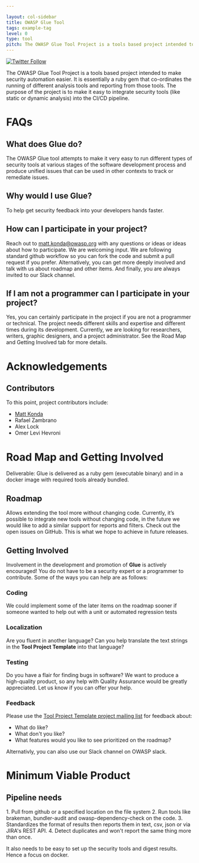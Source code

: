 ```yaml
---

layout: col-sidebar
title: OWASP Glue Tool
tags: example-tag
level: 0
type: tool
pitch: The OWASP Glue Tool Project is a tools based project intended to make security automation easier. It is essentially a ruby gem that co-ordinates the running of different analysis tools and reporting from those tools.
---
```


[![Twitter Follow](https://img.shields.io/twitter/follow/glue?style=social)](https://twitter.com/owaspglue)

The OWASP Glue Tool Project is a tools based project intended to make security automation easier. It is essentially a ruby gem that co-ordinates the running of different analysis tools and reporting from those tools.
The purpose of the project is to make it easy to integrate security tools (like static or dynamic analysis) into the CI/CD pipeline.

# FAQs

## What does Glue do?

The OWASP Glue tool attempts to make it very easy to run different types
of security tools at various stages of the software development process
and produce unified issues that can be used in other contexts to track
or remediate issues.

## Why would I use Glue?

To help get security feedback into your developers hands faster.

## How can I participate in your project?

Reach out to matt.konda@owasp.org with any questions or ideas or ideas
about how to participate. We are welcoming input. We are following
standard github workflow so you can fork the code and submit a pull
request if you prefer. Alternatively, you can get more deeply involved
and talk with us about roadmap and other items. And finally, you are
always invited to our Slack channel.

## If I am not a programmer can I participate in your project?

Yes, you can certainly participate in the project if you are not a
programmer or technical. The project needs different skills and
expertise and different times during its development. Currently, we are
looking for researchers, writers, graphic designers, and a project
administrator. See the Road Map and Getting Involved tab for more
details.

# Acknowledgements

## Contributors

To this point, project contributors include:

  - [Matt Konda](https://www.owasp.org/index.php/User:Matt_Konda)
  - Rafael Zambrano
  - Alex Lock
  - Omer Levi Hevroni

# Road Map and Getting Involved

Deliverable: Glue is delivered as a ruby gem (executable binary) and in
a docker image with required tools already bundled.

## Roadmap

Allows extending the tool more without changing code. Currently, it’s
possible to integrate new tools without changing code, in the future we
would like to add a similar support for reports and filters. Check out
the open issues on GitHub. This is what we hope to achieve in future
releases.

## Getting Involved

Involvement in the development and promotion of <strong>Glue</strong> is
actively encouraged\! You do not have to be a security expert or a
programmer to contribute. Some of the ways you can help are as follows:

### Coding

We could implement some of the later items on the roadmap sooner if
someone wanted to help out with a unit or automated regression tests

### Localization

Are you fluent in another language? Can you help translate the text
strings in the <strong>Tool Project Template</strong> into that
language?

### Testing

Do you have a flair for finding bugs in software? We want to produce a
high-quality product, so any help with Quality Assurance would be
greatly appreciated. Let us know if you can offer your help.

### Feedback

Please use the [Tool Project Template project mailing
list](https://lists.owasp.org/mailman/listinfo/OWASP_Tool_Project_Template)
for feedback about:

  - What do like?
  - What don't you like?
  - What features would you like to see prioritized on the roadmap?

Alternativly, you can also use our Slack channel on OWASP slack.

# Minimum Viable Product

## Pipeline needs

1\. Pull from github or a specified location on the file system 2. Run
tools like brakeman, bundler-audit and owasp-dependency-check on the
code. 3. Standardizes the format of results then reports them in text,
csv, json or via JIRA's REST API. 4. Detect duplicates and won't report
the same thing more than once.

It also needs to be easy to set up the security tools and digest
results. Hence a focus on docker.
